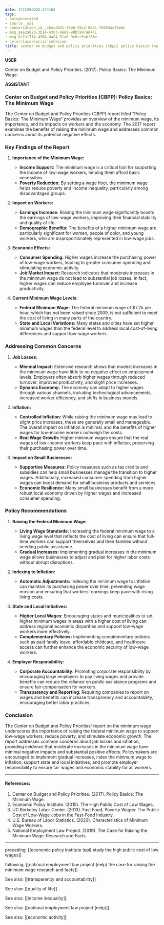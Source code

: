 ```yaml
---
date: 1721596022.344168
tags:
- autogenerated
- source__oai
- conversation_id__e5acdb41-76e6-49c2-85e1-f8988aaf5edc
- msg_aaa2a82b-3b14-4363-8e69-9db5997ad741
- msg_0c7a17f4-4964-4a84-91a8-9e8ce5abf8fe
- colorclass/social-cohesion
title: center on budget and policy priorities (cbpp) policy basics the minimum wage
---
```


**USER**

Center on Budget and Policy Priorities. (2017). Policy Basics: The Minimum Wage.


**ASSISTANT**

### Center on Budget and Policy Priorities (CBPP): Policy Basics: The Minimum Wage

The Center on Budget and Policy Priorities (CBPP) report titled "Policy Basics: The Minimum Wage" provides an overview of the minimum wage, its importance, and its impacts on workers and the economy. The 2017 report examines the benefits of raising the minimum wage and addresses common concerns about its potential negative effects.

### Key Findings of the Report

1. **Importance of the Minimum Wage:**
   - **Income Support:** The minimum wage is a critical tool for supporting the income of low-wage workers, helping them afford basic necessities.
   - **Poverty Reduction:** By setting a wage floor, the minimum wage helps reduce poverty and income inequality, particularly among disadvantaged groups.

2. **Impact on Workers:**
   - **Earnings Increase:** Raising the minimum wage significantly boosts the earnings of low-wage workers, improving their financial stability and quality of life.
   - **Demographic Benefits:** The benefits of a higher minimum wage are particularly significant for women, people of color, and young workers, who are disproportionately represented in low-wage jobs.

3. **Economic Effects:**
   - **Consumer Spending:** Higher wages increase the purchasing power of low-wage workers, leading to greater consumer spending and stimulating economic activity.
   - **Job Market Impact:** Research indicates that moderate increases in the minimum wage do not lead to substantial job losses. In fact, higher wages can reduce employee turnover and increase productivity.

4. **Current Minimum Wage Levels:**
   - **Federal Minimum Wage:** The federal minimum wage of $7.25 per hour, which has not been raised since 2009, is not sufficient to meet the cost of living in many parts of the country.
   - **State and Local Variations:** Many states and cities have set higher minimum wages than the federal level to address local cost-of-living differences and support low-wage workers.

### Addressing Common Concerns

1. **Job Losses:**
   - **Minimal Impact:** Extensive research shows that modest increases in the minimum wage have little to no negative effect on employment levels. Employers often absorb higher wages through reduced turnover, improved productivity, and slight price increases.
   - **Dynamic Economy:** The economy can adapt to higher wages through various channels, including technological advancements, increased worker efficiency, and shifts in business models.

2. **Inflation:**
   - **Controlled Inflation:** While raising the minimum wage may lead to slight price increases, these are generally small and manageable. The overall impact on inflation is minimal, and the benefits of higher wages for low-income workers outweigh the costs.
   - **Real Wage Growth:** Higher minimum wages ensure that the real wages of low-income workers keep pace with inflation, preserving their purchasing power over time.

3. **Impact on Small Businesses:**
   - **Supportive Measures:** Policy measures such as tax credits and subsidies can help small businesses manage the transition to higher wages. Additionally, increased consumer spending from higher wages can boost demand for small business products and services.
   - **Economic Resilience:** Many small businesses benefit from a more robust local economy driven by higher wages and increased consumer spending.

### Policy Recommendations

1. **Raising the Federal Minimum Wage:**
   - **Living Wage Standards:** Increasing the federal minimum wage to a living wage level that reflects the cost of living can ensure that full-time workers can support themselves and their families without needing public assistance.
   - **Gradual Increases:** Implementing gradual increases in the minimum wage allows businesses to adjust and plan for higher labor costs without abrupt disruptions.

2. **Indexing to Inflation:**
   - **Automatic Adjustments:** Indexing the minimum wage to inflation can maintain its purchasing power over time, preventing wage erosion and ensuring that workers' earnings keep pace with rising living costs.

3. **State and Local Initiatives:**
   - **Higher Local Wages:** Encouraging states and municipalities to set higher minimum wages in areas with a higher cost of living can address regional economic disparities and support low-wage workers more effectively.
   - **Complementary Policies:** Implementing complementary policies such as paid family leave, affordable childcare, and healthcare access can further enhance the economic security of low-wage workers.

4. **Employer Responsibility:**
   - **Corporate Accountability:** Promoting corporate responsibility by encouraging large employers to pay living wages and provide benefits can reduce the reliance on public assistance programs and ensure fair compensation for workers.
   - **Transparency and Reporting:** Requiring companies to report on wages and benefits can increase transparency and accountability, encouraging better labor practices.

### Conclusion

The Center on Budget and Policy Priorities' report on the minimum wage underscores the importance of raising the federal minimum wage to support low-wage workers, reduce poverty, and stimulate economic growth. The report addresses common concerns about job losses and inflation, providing evidence that moderate increases in the minimum wage have minimal negative impacts and substantial positive effects. Policymakers are encouraged to implement gradual increases, index the minimum wage to inflation, support state and local initiatives, and promote employer responsibility to ensure fair wages and economic stability for all workers.

---

#### References:

1. Center on Budget and Policy Priorities. (2017). Policy Basics: The Minimum Wage.
2. Economic Policy Institute. (2015). The High Public Cost of Low Wages.
3. UC Berkeley Labor Center. (2013). Fast Food, Poverty Wages: The Public Cost of Low-Wage Jobs in the Fast-Food Industry.
4. U.S. Bureau of Labor Statistics. (2020). Characteristics of Minimum Wage Workers.
5. National Employment Law Project. (2019). The Case for Raising the Minimum Wage: Research and Facts.


---

preceding: [[economic policy institute (epi) study the high public cost of low wages]]  


following: [[national employment law project (nelp) the case for raising the minimum wage research and facts]]

See also: [[transparency and accountability]]


See also: [[quality of life]]


See also: [[income inequality]]


See also: [[national employment law project (nelp)]]


See also: [[economic activity]]